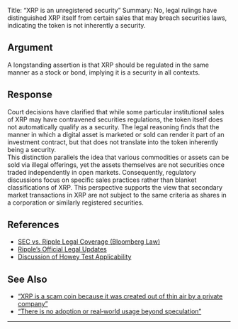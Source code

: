 Title: “XRP is an unregistered security”
Summary: No, legal rulings have distinguished XRP itself from certain sales that may breach securities laws, indicating the token is not inherently a security.

## Argument  
A longstanding assertion is that XRP should be regulated in the same manner as a stock or bond, implying it is a security in all contexts.

## Response  
Court decisions have clarified that while some particular institutional sales of XRP may have contravened securities regulations, the token itself does not automatically qualify as a security. The legal reasoning finds that the manner in which a digital asset is marketed or sold can render it part of an investment contract, but that does not translate into the token inherently being a security.  
This distinction parallels the idea that various commodities or assets can be sold via illegal offerings, yet the assets themselves are not securities once traded independently in open markets. Consequently, regulatory discussions focus on specific sales practices rather than blanket classifications of XRP. This perspective supports the view that secondary market transactions in XRP are not subject to the same criteria as shares in a corporation or similarly registered securities.

## References
- [SEC vs. Ripple Legal Coverage (Bloomberg Law)](https://news.bloomberglaw.com)
- [Ripple’s Official Legal Updates](https://ripple.com/insights/)
- [Discussion of Howey Test Applicability](https://en.wikipedia.org/wiki/SEC_v._W._J._Howey_Co.)

## See Also
- [“XRP is a scam coin because it was created out of thin air by a private company”](xrp-is-a-scam-coin-because-it-was-created-out-of-thin-air-by-a-private-company.html)
- [“There is no adoption or real‑world usage beyond speculation”](there-is-no-adoption-or-real-world-usage-beyond-speculation.html)

---

